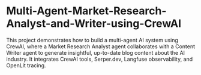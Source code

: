 # Multi-Agent-Market-Research-Analyst-and-Writer-using-CrewAI
This project demonstrates how to build a multi-agent AI system using CrewAI, where a Market Research Analyst agent collaborates with a Content Writer agent to generate insightful, up-to-date blog content about the AI industry. It integrates CrewAI tools, Serper.dev, Langfuse observability, and OpenLit tracing.
